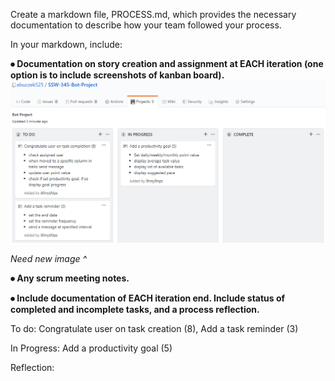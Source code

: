 Create a markdown file, PROCESS.md, which provides the necessary documentation to describe how your team followed your process.


In your markdown, include:

**⦁	Documentation on story creation and assignment at EACH iteration (one option is to include screenshots of kanban board).**
![Kanban Board 04/08/20](https://github.com/ebuczek525/SSW-345-Bot-Project/blob/master/345_bot_board.PNG)

*Need new image ^*

**⦁	Any scrum meeting notes.**

**⦁	Include documentation of EACH iteration end. Include status of completed and incomplete tasks, and a process reflection.**

To do: Congratulate user on task creation (8), Add a task reminder (3)

In Progress: Add a productivity goal (5)

Reflection:
